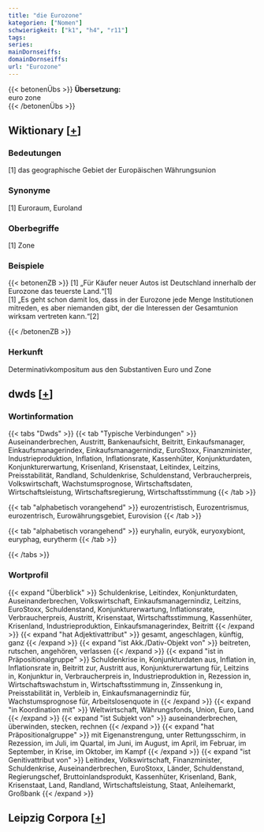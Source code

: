 ```yaml
---
title: "die Eurozone"
kategorien: ["Nomen"]
schwierigkeit: ["k1", "h4", "r11"]
tags:
series:
mainDornseiffs:
domainDornseiffs:
url: "Eurozone"
---
```


{{< betonenÜbs >}}
**Übersetzung:**  
euro zone  
{{< /betonenÜbs >}}

## Wiktionary [[+](https://de.wiktionary.org/wiki/Eurozone)]

### Bedeutungen
[1] das geographische Gebiet der Europäischen Währungsunion  

### Synonyme
[1] Euroraum, Euroland  

### Oberbegriffe
[1] Zone  

### Beispiele
{{< betonenZB >}}
[1] „Für Käufer neuer Autos ist Deutschland innerhalb der Eurozone das teuerste Land.“[1]  
[1] „Es geht schon damit los, dass in der Eurozone jede Menge Institutionen mitreden, es aber niemanden gibt, der die Interessen der Gesamtunion wirksam vertreten kann.“[2]  

{{< /betonenZB >}}
### Herkunft
Determinativkompositum aus den Substantiven Euro und Zone  



## dwds [[+](https://www.dwds.de/wb/Eurozone)]

### Wortinformation
{{< tabs "Dwds" >}}
{{< tab "Typische Verbindungen" >}}
Auseinanderbrechen, Austritt, Bankenaufsicht, Beitritt, Einkaufsmanager, Einkaufsmanagerindex, Einkaufsmanagernindiz, EuroStoxx, Finanzminister, Industrieproduktion, Inflation, Inflationsrate, Kassenhüter, Konjunkturdaten, Konjunkturerwartung, Krisenland, Krisenstaat, Leitindex, Leitzins, Preisstabilität, Randland, Schuldenkrise, Schuldenstand, Verbraucherpreis, Volkswirtschaft, Wachstumsprognose, Wirtschaftsdaten, Wirtschaftsleistung, Wirtschaftsregierung, Wirtschaftsstimmung
{{< /tab >}}

{{< tab "alphabetisch vorangehend" >}}
eurozentristisch, Eurozentrismus, eurozentrisch, Eurowährungsgebiet, Eurovision
{{< /tab >}}

{{< tab "alphabetisch vorangehend" >}}
euryhalin, euryök, euryoxybiont, euryphag, eurytherm
{{< /tab >}}

{{< /tabs >}}

### Wortprofil
{{< expand "Überblick" >}} Schuldenkrise, Leitindex, Konjunkturdaten, Auseinanderbrechen, Volkswirtschaft, Einkaufsmanagernindiz, Leitzins, EuroStoxx, Schuldenstand, Konjunkturerwartung, Inflationsrate, Verbraucherpreis, Austritt, Krisenstaat, Wirtschaftsstimmung, Kassenhüter, Krisenland, Industrieproduktion, Einkaufsmanagerindex, Beitritt {{< /expand >}}
{{< expand "hat Adjektivattribut" >}} gesamt, angeschlagen, künftig, ganz {{< /expand >}}
{{< expand "ist Akk./Dativ-Objekt von" >}} beitreten, rutschen, angehören, verlassen {{< /expand >}}
{{< expand "ist in Präpositionalgruppe" >}} Schuldenkrise in, Konjunkturdaten aus, Inflation in, Inflationsrate in, Beitritt zur, Austritt aus, Konjunkturerwartung für, Leitzins in, Konjunktur in, Verbraucherpreis in, Industrieproduktion in, Rezession in, Wirtschaftswachstum in, Wirtschaftsstimmung in, Zinssenkung in, Preisstabilität in, Verbleib in, Einkaufsmanagernindiz für, Wachstumsprognose für, Arbeitslosenquote in {{< /expand >}}
{{< expand "in Koordination mit" >}} Weltwirtschaft, Währungsfonds, Union, Euro, Land {{< /expand >}}
{{< expand "ist Subjekt von" >}} auseinanderbrechen, überwinden, stecken, rechnen {{< /expand >}}
{{< expand "hat Präpositionalgruppe" >}} mit Eigenanstrengung, unter Rettungsschirm, in Rezession, im Juli, im Quartal, im Juni, im August, im April, im Februar, im September, in Krise, im Oktober, im Kampf {{< /expand >}}
{{< expand "ist Genitivattribut von" >}} Leitindex, Volkswirtschaft, Finanzminister, Schuldenkrise, Auseinanderbrechen, EuroStoxx, Länder, Schuldenstand, Regierungschef, Bruttoinlandsprodukt, Kassenhüter, Krisenland, Bank, Krisenstaat, Land, Randland, Wirtschaftsleistung, Staat, Anleihemarkt, Großbank {{< /expand >}}

## Leipzig Corpora [[+](https://corpora.uni-leipzig.de/en/res?word=Eurozone&corpusId=deu_newscrawl-public_2018)]

